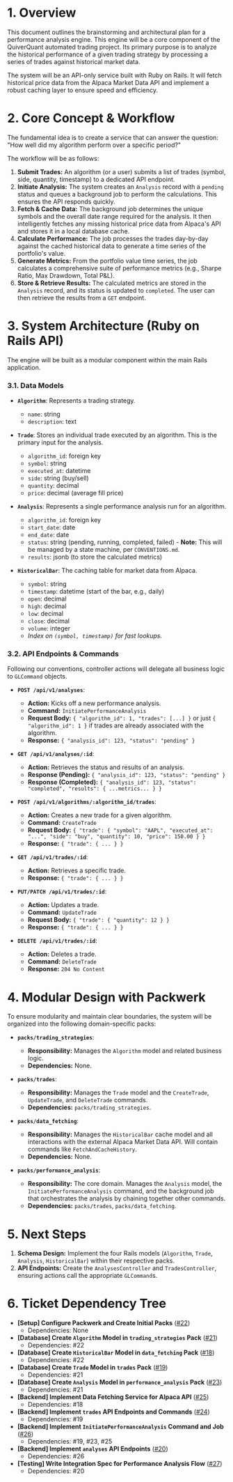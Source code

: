 # 1. Overview

This document outlines the brainstorming and architectural plan for a performance analysis engine. This engine will be a core component of the QuiverQuant automated trading project. Its primary purpose is to analyze the historical performance of a given trading strategy by processing a series of trades against historical market data.

The system will be an API-only service built with Ruby on Rails. It will fetch historical price data from the Alpaca Market Data API and implement a robust caching layer to ensure speed and efficiency.

# 2. Core Concept & Workflow

The fundamental idea is to create a service that can answer the question: "How well did my algorithm perform over a specific period?"

The workflow will be as follows:

1.  **Submit Trades:** An algorithm (or a user) submits a list of trades (symbol, side, quantity, timestamp) to a dedicated API endpoint.
2.  **Initiate Analysis:** The system creates an `Analysis` record with a `pending` status and queues a background job to perform the calculations. This ensures the API responds quickly.
3.  **Fetch & Cache Data:** The background job determines the unique symbols and the overall date range required for the analysis. It then intelligently fetches any missing historical price data from Alpaca's API and stores it in a local database cache.
4.  **Calculate Performance:** The job processes the trades day-by-day against the cached historical data to generate a time series of the portfolio's value.
5.  **Generate Metrics:** From the portfolio value time series, the job calculates a comprehensive suite of performance metrics (e.g., Sharpe Ratio, Max Drawdown, Total P&L).
6.  **Store & Retrieve Results:** The calculated metrics are stored in the `Analysis` record, and its status is updated to `completed`. The user can then retrieve the results from a `GET` endpoint.

# 3. System Architecture (Ruby on Rails API)

The engine will be built as a modular component within the main Rails application.

### 3.1. Data Models

*   **`Algorithm`**: Represents a trading strategy.
    *   `name`: string
    *   `description`: text

*   **`Trade`**: Stores an individual trade executed by an algorithm. This is the primary input for the analysis.
    *   `algorithm_id`: foreign key
    *   `symbol`: string
    *   `executed_at`: datetime
    *   `side`: string (buy/sell)
    *   `quantity`: decimal
    *   `price`: decimal (average fill price)

*   **`Analysis`**: Represents a single performance analysis run for an algorithm.
    *   `algorithm_id`: foreign key
    *   `start_date`: date
    *   `end_date`: date
    *   `status`: string (pending, running, completed, failed) - **Note:** This will be managed by a state machine, per `CONVENTIONS.md`.
    *   `results`: jsonb (to store the calculated metrics)

*   **`HistoricalBar`**: The caching table for market data from Alpaca.
    *   `symbol`: string
    *   `timestamp`: datetime (start of the bar, e.g., daily)
    *   `open`: decimal
    *   `high`: decimal
    *   `low`: decimal
    *   `close`: decimal
    *   `volume`: integer
    *   *Index on `(symbol, timestamp)` for fast lookups.*

### 3.2. API Endpoints & Commands

Following our conventions, controller actions will delegate all business logic to `GLCommand` objects.

*   **`POST /api/v1/analyses`**:
    *   **Action:** Kicks off a new performance analysis.
    *   **Command:** `InitiatePerformanceAnalysis`
    *   **Request Body:** `{ "algorithm_id": 1, "trades": [...] }` or just `{ "algorithm_id": 1 }` if trades are already associated with the algorithm.
    *   **Response:** `{ "analysis_id": 123, "status": "pending" }`

*   **`GET /api/v1/analyses/:id`**:
    *   **Action:** Retrieves the status and results of an analysis.
    *   **Response (Pending):** `{ "analysis_id": 123, "status": "pending" }`
    *   **Response (Completed):** `{ "analysis_id": 123, "status": "completed", "results": { ...metrics... } }`

*   **`POST /api/v1/algorithms/:algorithm_id/trades`**:
    *   **Action:** Creates a new trade for a given algorithm.
    *   **Command:** `CreateTrade`
    *   **Request Body:** `{ "trade": { "symbol": "AAPL", "executed_at": "...", "side": "buy", "quantity": 10, "price": 150.00 } }`
    *   **Response:** `{ "trade": { ... } }`

*   **`GET /api/v1/trades/:id`**:
    *   **Action:** Retrieves a specific trade.
    *   **Response:** `{ "trade": { ... } }`

*   **`PUT/PATCH /api/v1/trades/:id`**:
    *   **Action:** Updates a trade.
    *   **Command:** `UpdateTrade`
    *   **Request Body:** `{ "trade": { "quantity": 12 } }`
    *   **Response:** `{ "trade": { ... } }`

*   **`DELETE /api/v1/trades/:id`**:
    *   **Action:** Deletes a trade.
    *   **Command:** `DeleteTrade`
    *   **Response:** `204 No Content`

# 4. Modular Design with Packwerk

To ensure modularity and maintain clear boundaries, the system will be organized into the following domain-specific packs:

*   **`packs/trading_strategies`**:
    *   **Responsibility:** Manages the `Algorithm` model and related business logic.
    *   **Dependencies:** None.

*   **`packs/trades`**:
    *   **Responsibility:** Manages the `Trade` model and the `CreateTrade`, `UpdateTrade`, and `DeleteTrade` commands.
    *   **Dependencies:** `packs/trading_strategies`.

*   **`packs/data_fetching`**:
    *   **Responsibility:** Manages the `HistoricalBar` cache model and all interactions with the external Alpaca Market Data API. Will contain commands like `FetchAndCacheHistory`.
    *   **Dependencies:** None.

*   **`packs/performance_analysis`**:
    *   **Responsibility:** The core domain. Manages the `Analysis` model, the `InitiatePerformanceAnalysis` command, and the background job that orchestrates the analysis by chaining together other commands.
    *   **Dependencies:** `packs/trades`, `packs/data_fetching`.

# 5. Next Steps

1.  **Schema Design:** Implement the four Rails models (`Algorithm`, `Trade`, `Analysis`, `HistoricalBar`) within their respective packs.
2.  **API Endpoints:** Create the `AnalysesController` and `TradesController`, ensuring actions call the appropriate `GLCommand`s.

# 6. Ticket Dependency Tree

*   **[Setup] Configure Packwerk and Create Initial Packs** ([#22](https://github.com/timlawrenz/qq-system/issues/22))
    *   Dependencies: None
*   **[Database] Create `Algorithm` Model in `trading_strategies` Pack** ([#21](https://github.com/timlawrenz/qq-system/issues/21))
    *   Dependencies: #22
*   **[Database] Create `HistoricalBar` Model in `data_fetching` Pack** ([#18](https://github.com/timlawrenz/qq-system/issues/18))
    *   Dependencies: #22
*   **[Database] Create `Trade` Model in `trades` Pack** ([#19](https://github.com/timlawrenz/qq-system/issues/19))
    *   Dependencies: #21
*   **[Database] Create `Analysis` Model in `performance_analysis` Pack** ([#23](https://github.com/timlawrenz/qq-system/issues/23))
    *   Dependencies: #21
*   **[Backend] Implement Data Fetching Service for Alpaca API** ([#25](https://github.com/timlawrenz/qq-system/issues/25))
    *   Dependencies: #18
*   **[Backend] Implement `trades` API Endpoints and Commands** ([#24](https://github.com/timlawrenz/qq-system/issues/24))
    *   Dependencies: #19
*   **[Backend] Implement `InitiatePerformanceAnalysis` Command and Job** ([#26](https://github.com/timlawrenz/qq-system/issues/26))
    *   Dependencies: #19, #23, #25
*   **[Backend] Implement `analyses` API Endpoints** ([#20](https://github.com/timlawrenz/qq-system/issues/20))
    *   Dependencies: #26
*   **[Testing] Write Integration Spec for Performance Analysis Flow** ([#27](https://github.com/timlawrenz/qq-system/issues/27))
    *   Dependencies: #20